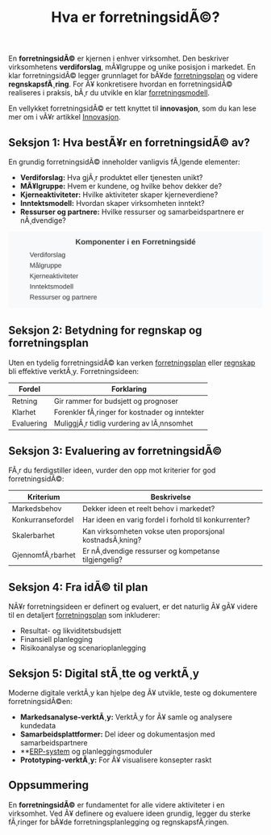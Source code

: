 ﻿---
title: "Hva er forretningsidÃ©?"
meta_title: "Hva er forretningsidÃ©?"
meta_description: 'En **forretningsidÃ©** er kjernen i enhver virksomhet. Den beskriver virksomhetens **verdiforslag**, mÃ¥lgruppe og unike posisjon i markedet. En klar forretning...'
slug: hva-er-forretningside
type: blog
layout: pages/single
---

En **forretningsidÃ©** er kjernen i enhver virksomhet. Den beskriver virksomhetens **verdiforslag**, mÃ¥lgruppe og unike posisjon i markedet. En klar forretningsidÃ© legger grunnlaget for bÃ¥de [forretningsplan](/blogs/regnskap/hva-er-forretningsplan "Hva er Forretningsplan? Komplett Guide til Forretningsplanlegging og RegnskapsoppfÃ¸lging") og videre **regnskapsfÃ¸ring**. For Ã¥ konkretisere hvordan en forretningsidÃ© realiseres i praksis, bÃ¸r du utvikle en klar [forretningsmodell](/blogs/regnskap/hva-er-forretningsmodell "Hva er forretningsmodell? Komplett guide til utforming og evaluering av forretningsmodell for regnskap og virksomhetsstyring").

En vellykket forretningsidÃ© er tett knyttet til **innovasjon**, som du kan lese mer om i vÃ¥r artikkel [Innovasjon](/blogs/regnskap/innovasjon "Innovasjon i Regnskap: En Komplett Guide til Innovasjon i Regnskap og Utviklingskostnader").

## Seksjon 1: Hva bestÃ¥r en forretningsidÃ© av?

En grundig forretningsidÃ© inneholder vanligvis fÃ¸lgende elementer:

* **Verdiforslag:** Hva gjÃ¸r produktet eller tjenesten unikt?
* **MÃ¥lgruppe:** Hvem er kundene, og hvilke behov dekker de?
* **Kjerneaktiviteter:** Hvilke aktiviteter skaper kjerneverdiene?
* **Inntektsmodell:** Hvordan skaper virksomheten inntekt?
* **Ressurser og partnere:** Hvilke ressurser og samarbeidspartnere er nÃ¸dvendige?

![Komponenter i en ForretningsidÃ©](forretningside-komponenter.svg)

## Seksjon 2: Betydning for regnskap og forretningsplan

Uten en tydelig forretningsidÃ© kan verken [forretningsplan](/blogs/regnskap/hva-er-forretningsplan "Hva er Forretningsplan? Komplett Guide til Forretningsplanlegging og RegnskapsoppfÃ¸lging") eller [regnskap](/blogs/regnskap/hva-er-regnskap "Hva er Regnskap? En Dybdeanalyse for Norge") bli effektive verktÃ¸y. Forretningsideen:

| Fordel   | Forklaring                                              |
|----------|----------------------------------------------------------|
| Retning  | Gir rammer for budsjett og prognoser                     |
| Klarhet  | Forenkler fÃ¸ringer for kostnader og inntekter            |
| Evaluering | MuliggjÃ¸r tidlig vurdering av lÃ¸nnsomhet                |

## Seksjon 3: Evaluering av forretningsidÃ©

FÃ¸r du ferdigstiller ideen, vurder den opp mot kriterier for god forretningsidÃ©:

| Kriterium         | Beskrivelse                                            |
|-------------------|--------------------------------------------------------|
| Markedsbehov      | Dekker ideen et reelt behov i markedet?                |
| Konkurransefordel | Har ideen en varig fordel i forhold til konkurrenter? |
| Skalerbarhet      | Kan virksomheten vokse uten proporsjonal kostnadsÃ¸kning? |
| GjennomfÃ¸rbarhet  | Er nÃ¸dvendige ressurser og kompetanse tilgjengelig?     |

## Seksjon 4: Fra idÃ© til plan

NÃ¥r forretningsideen er definert og evaluert, er det naturlig Ã¥ gÃ¥ videre til en detaljert [forretningsplan](/blogs/regnskap/hva-er-forretningsplan "Hva er Forretningsplan? Komplett Guide til Forretningsplanlegging og RegnskapsoppfÃ¸lging") som inkluderer:

* Resultat- og likviditetsbudsjett
* Finansiell planlegging
* Risikoanalyse og scenarioplanlegging

## Seksjon 5: Digital stÃ¸tte og verktÃ¸y

Moderne digitale verktÃ¸y kan hjelpe deg Ã¥ utvikle, teste og dokumentere forretningsidÃ©en:

* **Markedsanalyse-verktÃ¸y:** VerktÃ¸y for Ã¥ samle og analysere kundedata
* **Samarbeidsplattformer:** Del ideer og dokumentasjon med samarbeidspartnere
* **[ERP-system](/blogs/regnskap/hva-er-erp-system "Hva er ERP-system? Komplett Guide til Enterprise Resource Planning") og planleggingsmoduler
* **Prototyping-verktÃ¸y:** For Ã¥ visualisere konsepter raskt

## Oppsummering

En **forretningsidÃ©** er fundamentet for alle videre aktiviteter i en virksomhet. Ved Ã¥ definere og evaluere ideen grundig, legger du sterke fÃ¸ringer for bÃ¥de forretningsplanlegging og regnskapsfÃ¸ringen.


